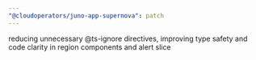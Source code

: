 ```yaml
---
"@cloudoperators/juno-app-supernova": patch
---
```


reducing unnecessary @ts-ignore directives, improving type safety and code clarity in region components and alert slice
